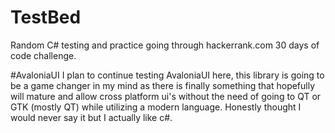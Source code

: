 # TestBed
Random C# testing and practice going through hackerrank.com 30 days of code challenge.

#AvaloniaUI
I plan to continue testing AvaloniaUI here, this library is going to be a game changer in my mind as there is finally something
that hopefully will mature and allow cross platform ui's without the need of going to QT or GTK (mostly QT) while utilizing a modern language. Honestly thought I would never say it but I actually like c#.

